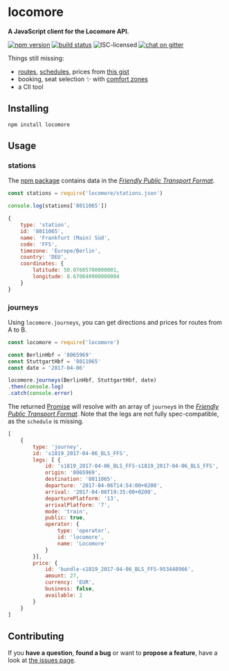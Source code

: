 # locomore

**A JavaScript client for the Locomore API.**

[![npm version](https://img.shields.io/npm/v/locomore.svg)](https://www.npmjs.com/package/locomore)
[![build status](https://img.shields.io/travis/derhuerst/locomore.svg)](https://travis-ci.org/derhuerst/locomore)
![ISC-licensed](https://img.shields.io/github/license/derhuerst/locomore.svg)
[![chat on gitter](https://badges.gitter.im/derhuerst.svg)](https://gitter.im/derhuerst)

Things still missing:

- [routes](https://github.com/public-transport/friendly-public-transport-format/blob/master/docs/readme.md#route), [schedules](https://github.com/public-transport/friendly-public-transport-format/blob/master/docs/readme.md#schedule), prices from [this gist](https://gist.github.com/derhuerst/410d79ce2a8158705d7878e8af096577)
- booking, seat selection :sparkles: with [comfort zones](https://locomore.com/en/basic/)
- a ClI tool


## Installing

```shell
npm install locomore
```


## Usage

### stations

The [npm package](https://npmjs.com/locomore) contains data in the [*Friendly Public Transport Format*](https://github.com/public-transport/friendly-public-transport-format).

```js
const stations = require('locomore/stations.json')

console.log(stations['8011065'])
```

```js
{
	type: 'station',
	id: '8011065',
	name: 'Frankfurt (Main) Süd',
	code: 'FFS',
	timezone: 'Europe/Berlin',
	country: 'DEU',
	coordinates: {
		latitude: 50.07605700000001,
		longitude: 8.670040900000004
	}
}
```

### journeys

Using `locomore.journeys`, you can get directions and prices for routes from A to B.

```js
const locomore = require('locomore')

const BerlinHbf = '8065969'
const StuttgartHbf = '8011065'
const date = '2017-04-06'

locomore.journeys(BerlinHbf, StuttgartHbf, date)
.then(console.log)
.catch(console.error)
```

The returned [Promise](https://developer.mozilla.org/en-US/docs/Web/JavaScript/Reference/Global_Objects/promise) will resolve with an array of `journey`s in the [*Friendly Public Transport Format*](https://github.com/public-transport/friendly-public-transport-format). Note that the legs are not fully spec-compatible, as the `schedule` is missing.

```js
[
	{
		type: 'journey',
		id: 's1819_2017-04-06_BLS_FFS',
		legs: [ {
			id: 's1819_2017-04-06_BLS_FFS-s1819_2017-04-06_BLS_FFS',
			origin: '8065969',
			destination: '8011065',
			departure: '2017-04-06T14:54:00+0200',
			arrival: '2017-04-06T19:35:00+0200',
			departurePlatform: '13',
			arrivalPlatform: '7',
			mode: 'train',
			public: true,
			operator: {
				type: 'operator',
				id: 'locomore',
				name: 'Locomore'
			}
		}],
		price: {
			id: 'bundle-s1819_2017-04-06_BLS_FFS-953448966',
			amount: 27,
			currency: 'EUR',
			business: false,
			available: 2
		}
	}
]
```


## Contributing

If you **have a question**, **found a bug** or want to **propose a feature**, have a look at [the issues page](https://github.com/derhuerst/locomore/issues).
